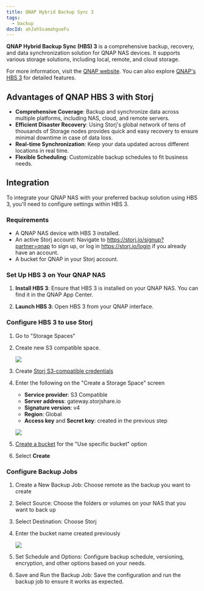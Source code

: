 ```yaml
---
title: QNAP Hybrid Backup Sync 3
tags:
  - backup
docId: ahJah5samahgueFu
---
```



**QNAP Hybrid Backup Sync (HBS) 3** is a comprehensive backup, recovery, and data synchronization solution for QNAP NAS devices. It supports various storage solutions, including local, remote, and cloud storage.

For more information, visit the [QNAP website](https://www.qnap.com/). You can also explore [QNAP's HBS 3](https://www.qnap.com/solution/hbs3/en-us/) for detailed features.

## Advantages of QNAP HBS 3 with Storj

- **Comprehensive Coverage**: Backup and synchronize data across multiple platforms, including NAS, cloud, and remote servers.
- **Efficient Disaster Recovery**: Using Storj's global network of tens of thousands of Storage nodes provides quick and easy recovery to ensure minimal downtime in case of data loss.
- **Real-time Synchronization**: Keep your data updated across different locations in real time.
- **Flexible Scheduling**: Customizable backup schedules to fit business needs.

## Integration

To integrate your QNAP NAS with your preferred backup solution using HBS 3, you'll need to configure settings within HBS 3.

### Requirements

- A QNAP NAS device with HBS 3 installed.
- An active Storj account: Navigate to <https://storj.io/signup?partner=qnap> to sign up, or log in <https://storj.io/login> if you already have an account.
- A bucket for QNAP in your Storj account.

### Set Up HBS 3 on Your QNAP NAS

1. **Install HBS 3**: Ensure that HBS 3 is installed on your QNAP NAS. You can find it in the QNAP App Center.

2. **Launch HBS 3**: Open HBS 3 from your QNAP interface.

### Configure HBS 3 to use Storj

1. Go to "Storage Spaces"

1. Create new S3 compatible space.

   ![](https://link.storjshare.io/raw/jua7rls6hkx5556qfcmhrqed2tfa/docs/images/qnap-hbs3-backup1.png)

1. Create [Storj S3-compatible credentials](docId:_xWsamBjOsZYyu9xtQCm5#create-s3-credentials)

1. Enter the following on the "Create a Storage Space" screen

   - **Service provider**: S3 Compatible
   - **Server address**: gateway.storjshare.io
   - **Signature version**: v4
   - **Region**: Global
   - **Access key** and **Secret key**: created in the previous step

   ![](https://link.storjshare.io/raw/jua7rls6hkx5556qfcmhrqed2tfa/docs/images/qnap-hbs3-backup2.png)

1. [Create a bucket](docId:pxdnqsVDjCLZgeEXt2S6x) for the "Use specific bucket" option

1. Select **Create**


### Configure Backup Jobs

1. Create a New Backup Job: Choose remote as the backup you want to create

1. Select Source: Choose the folders or volumes on your NAS that you want to back up

1. Select Destination: Choose Storj

1. Enter the bucket name created previously

   ![](https://link.storjshare.io/raw/jua7rls6hkx5556qfcmhrqed2tfa/docs/images/qnap-hbs3-backup4.png)

1. Set Schedule and Options: Configure backup schedule, versioning, encryption, and other options based on your needs.

1. Save and Run the Backup Job: Save the configuration and run the backup job to ensure it works as expected.


